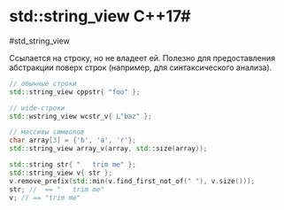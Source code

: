# std::string_view C++17#
#std_string_view

Ссылается на строку, но не владеет ей. Полезно для предоставления абстракции поверх строк (например, для синтаксического анализа).
```c++
// обычные строки
std::string_view cppstr{ "foo" };

// wide-строки
std::wstring_view wcstr_v{ L"baz" };

// массивы символов
char array[3] = {'b', 'a', 'r'};
std::string_view array_v(array, std::size(array));

std::string str{ "   trim me" };
std::string_view v{ str };
v.remove_prefix(std::min(v.find_first_not_of(" "), v.size()));
str; //  == "   trim me"
v; // == "trim me"
```

